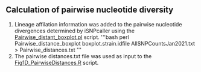 ## Calculation of pairwise nucleotide diversity
1. Lineage affilation information was added to the pairwise nucleotide divergences determined by iSNPcaller using the [Pairwise_distant_boxplot.pl](/Fig1/Pairwise_distance_boxplot.pl) script.
'''bash
perl Pairwise_distance_boxplot boxplot.strain.idfile AllSNPCountsJan2021.txt > Pairwise_distances.txt
'''
2. The pairwise distances.txt file was used as input to the [Fig1D_PairwiseDistances.R](/Fig1/Fig1D_PairwiseDistances.R) script. 
